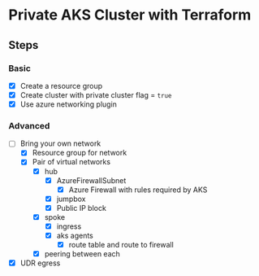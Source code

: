 # Private AKS Cluster with Terraform

## Steps

### Basic

* [x] Create a resource group
* [x] Create cluster with private cluster flag = `true`
* [x] Use azure networking plugin

### Advanced
* [ ] Bring your own network
  * [x] Resource group for network
  * [x] Pair of virtual networks
    * [x] hub
      * [x] AzureFirewallSubnet
        * [x] Azure Firewall with rules required by AKS
      * [x] jumpbox
      * [x] Public IP block
    * [x] spoke 
      * [x] ingress
      * [x] aks agents
        * [x] route table and route to firewall
    * [x] peering between each
* [x] UDR egress